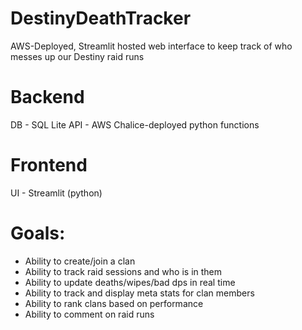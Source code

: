 # DestinyDeathTracker
AWS-Deployed, Streamlit hosted web interface to keep track of who messes up our Destiny raid runs

# Backend
DB - SQL Lite
API - AWS Chalice-deployed python functions

# Frontend
UI - Streamlit (python)

# Goals:
* Ability to create/join a clan
* Ability to track raid sessions and who is in them
* Ability to update deaths/wipes/bad dps in real time
* Ability to track and display meta stats for clan members
* Ability to rank clans based on performance
* Ability to comment on raid runs
